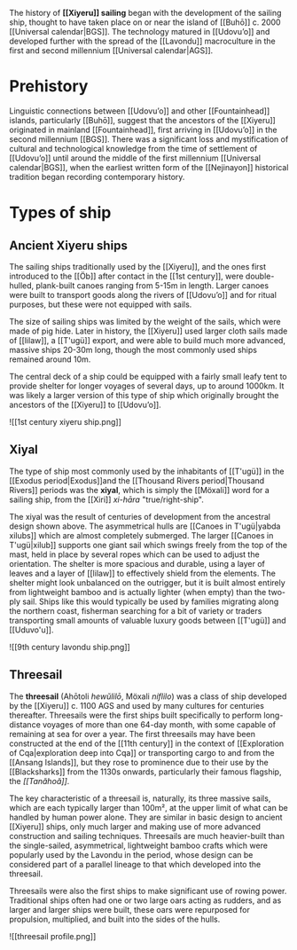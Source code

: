 The history of **[[Xiyeru]] sailing** began with the development of the sailing ship, thought to have taken place on or near the island of [[Buhō]] c. 2000 [[Universal calendar|BGS]]. The technology matured in [[Udovuʼo]] and developed further with the spread of the [[Lavondu]] macroculture in the first and second millennium [[Universal calendar|AGS]].
# Prehistory
Linguistic connections between [[Udovuʼo]] and other [[Fountainhead]] islands, particularly [[Buhō]], suggest that the ancestors of the [[Xiyeru]] originated in mainland [[Fountainhead]], first arriving in [[Udovuʼo]] in the second millennium [[BGS]]. There was a significant loss and mystification of cultural and technological knowledge from the time of settlement of [[Udovuʼo]] until around the middle of the first millennium [[Universal calendar|BGS]], when the earliest written form of the [[Nejinayon]] historical tradition began recording contemporary history.
# Types of ship
## Ancient Xiyeru ships
The sailing ships traditionally used by the [[Xiyeru]], and the ones first introduced to the [[Öb]] after contact in the [[1st century]], were double-hulled, plank-built canoes ranging from 5-15m in length. Larger canoes were built to transport goods along the rivers of [[Udovuʼo]] and for ritual purposes, but these were not equipped with sails.

The size of sailing ships was limited by the weight of the sails, which were made of pig hide. Later in history, the [[Xiyeru]] used larger cloth sails made of [[lilaw]], a [[T'ugü]] export, and were able to build much more advanced, massive ships 20-30m long, though the most commonly used ships remained around 10m.

The central deck of a ship could be equipped with a fairly small leafy tent to provide shelter for longer voyages of several days, up to around 1000km. It was likely a larger version of this type of ship which originally brought the ancestors of the [[Xiyeru]] to [[Udovuʼo]].

![[1st century xiyeru ship.png]]
## Xiyal
The type of ship most commonly used by the inhabitants of [[T'ugü]] in the [[Exodus period|Exodus]]and the [[Thousand Rivers period|Thousand Rivers]] periods was the **xiyal**, which is simply the [[Möxali]] word for a sailing ship, from the [[Xiri]] *xi-hāra* "true/right-ship".

The xiyal was the result of centuries of development from the ancestral design shown above. The asymmetrical hulls are [[Canoes in T'ugü|yabda xilubs]] which are almost completely submerged. The larger [[Canoes in T'ugü|xilub]] supports one giant sail which swings freely from the top of the mast, held in place by several ropes which can be used to adjust the orientation. The shelter is more spacious and durable, using a layer of leaves and a layer of [[lilaw]] to effectively shield from the elements. The shelter might look unbalanced on the outrigger, but it is built almost entirely from lightweight bamboo and is actually lighter (when empty) than the two-ply sail. Ships like this would typically be used by families migrating along the northern coast, fisherman searching for a bit of variety or traders transporting small amounts of valuable luxury goods between [[T'ugü]] and [[Uduvo'u]].

![[9th century lavondu ship.png]]
## Threesail
The **threesail** (Ahōtoli *hewŭlilō*, Möxali *níflilo*) was a class of ship developed by the [[Xiyeru]] c. 1100 AGS and used by many cultures for centuries thereafter. Threesails were the first ships built specifically to perform long-distance voyages of more than one 64-day month, with some capable of remaining at sea for over a year. The first threesails may have been constructed at the end of the [[11th century]] in the context of [[Exploration of Cqa|exploration deep into Cqa]] or transporting cargo to and from the [[Ansang Islands]], but they rose to prominence due to their use by the [[Blacksharks]] from the 1130s onwards, particularly their famous flagship, the *[[Tanăhoă]]*.

The key characteristic of a threesail is, naturally, its three massive sails, which are each typically larger than 100m², at the upper limit of what can be handled by human power alone. They are similar in basic design to ancient [[Xiyeru]] ships, only much larger and making use of more advanced construction and sailing techniques. Threesails are much heavier-built than the single-sailed, asymmetrical, lightweight bamboo crafts which were popularly used by the Lavondu in the period, whose design can be considered part of a parallel lineage to that which developed into the threesail.

Threesails were also the first ships to make significant use of rowing power. Traditional ships often had one or two large oars acting as rudders, and as larger and larger ships were built, these oars were repurposed for propulsion, multiplied, and built into the sides of the hulls.

![[threesail profile.png]]